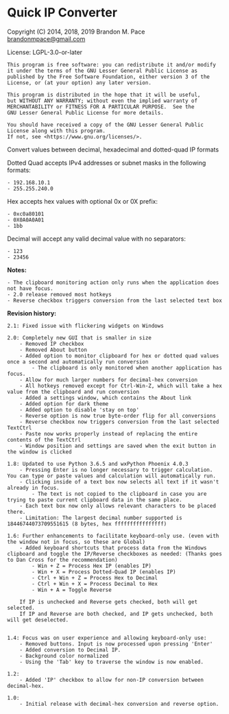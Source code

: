# Quick IP Converter

Copyright (C) 2014, 2018, 2019 Brandon M. Pace <brandonmpace@gmail.com>

License: LGPL-3.0-or-later

    This program is free software: you can redistribute it and/or modify
    it under the terms of the GNU Lesser General Public License as
    published by the Free Software Foundation, either version 3 of the
    License, or (at your option) any later version.

    This program is distributed in the hope that it will be useful,
    but WITHOUT ANY WARRANTY; without even the implied warranty of
    MERCHANTABILITY or FITNESS FOR A PARTICULAR PURPOSE.  See the
    GNU Lesser General Public License for more details.

    You should have received a copy of the GNU Lesser General Public
    License along with this program.
    If not, see <https://www.gnu.org/licenses/>.

Convert values between decimal, hexadecimal and dotted-quad IP formats

Dotted Quad accepts IPv4 addresses or subnet masks in the following formats:

    - 192.168.10.1
    - 255.255.240.0

Hex accepts hex values with optional 0x or 0X prefix:

    - 0xc0a80101
    - 0X0A0A0A01
    - 1bb

Decimal will accept any valid decimal value with no separators:

    - 123
    - 23456

**Notes:**

    - The clipboard monitoring action only runs when the application does not have focus.
    - 2.0 release removed most hotkeys
    - Reverse checkbox triggers conversion from the last selected text box


**Revision history:**

    2.1: Fixed issue with flickering widgets on Windows

    2.0: Completely new GUI that is smaller in size
        - Removed IP checkbox
        - Removed About button
        - Added option to monitor clipboard for hex or dotted quad values once a second and automatically run conversion
            - The clipboard is only monitored when another application has focus.
        - Allow for much larger numbers for decimal-hex conversion
        - All hotkeys removed except for Ctrl-Win-Z, which will take a hex value from the clipboard and run conversion
        - Added a settings window, which contains the About link
        - Added option for dark theme
        - Added option to disable 'stay on top'
        - Reverse option is now true byte-order flip for all conversions
        - Reverse checkbox now triggers conversion from the last selected TextCtrl
        - Paste now works properly instead of replacing the entire contents of the TextCtrl
        - Window position and settings are saved when the exit button in the window is clicked

    1.8: Updated to use Python 3.6.5 and wxPython Phoenix 4.0.3
        - Pressing Enter is no longer necessary to trigger calculation. You can type or paste values and calculation will automatically run.
        - Clicking inside of a text box now selects all text if it wasn't already in focus.
            - The text is not copied to the clipboard in case you are trying to paste current clipboard data in the same place.
        - Each text box now only allows relevant characters to be placed there.
        - Limitation: The largest decimal number supported is 18446744073709551615 (8 bytes, hex ffffffffffffffff)

    1.6: Further enhancements to facilitate keyboard-only use. (even with the window not in focus, so these are Global)
        - Added keyboard shortcuts that process data from the Windows clipboard and toggle the IP/Reverse checkboxes as needed: (Thanks goes to Dan Cross for the recommendation)
            - Win + Z = Process Hex IP (enables IP)
            - Win + X = Process Dotted-Quad IP (enables IP)
            - Ctrl + Win + Z = Process Hex to Decimal
            - Ctrl + Win + X = Process Decimal to Hex
            - Win + A = Toggle Reverse
            
        If IP is unchecked and Reverse gets checked, both will get selected.
        If IP and Reverse are both checked, and IP gets unchecked, both will get deselected.
        

    1.4: Focus was on user experience and allowing keyboard-only use:
        - Removed buttons. Input is now processed upon pressing 'Enter'
        - Added conversion to Decimal IP.
        - Background color normalized
        - Using the 'Tab' key to traverse the window is now enabled.

    1.2:
        - Added 'IP' checkbox to allow for non-IP conversion between decimal-hex.

    1.0:
        - Initial release with decimal-hex conversion and reverse option.
